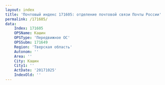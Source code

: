 ```yaml
---
layout: index
title: 'Почтовый индекс 171605: отделение почтовой связи Почты России'
permalink: /171605/
data:
    Index: 171605
    OPSName: Кашин
    OPSType: 'Передвижное ОС'
    OPSSubm: 171649
    Region: 'Тверская область'
    Autonom: ''
    Area: ''
    City: Кашин
    City1: ''
    ActDate: '20171025'
    IndexOld: ''
---
```

